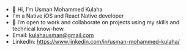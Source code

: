 - 👋 Hi, I’m Usman Mohammed Kulaha
- I'm a Native iOS and React Native developer
- 💞️ I’m open to work and collaborate on projects using my skills and technical know-how.
- Email: kulahausman@gmail.com  
- LinkedIn: https://www.linkedin.com/in/usman-mohammed-kulaha/

<!---
UK818/UK818 is a ✨ special ✨ repository because its `README.md` (this file) appears on your GitHub profile.
You can click the Preview link to take a look at your changes.
--->
